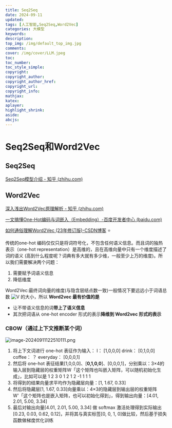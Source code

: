 ```yaml
---
title: Seq2Seq
date: 2024-09-11
updated:
tags: [人工智能,Seq2Seq,Word2Vec]
categories: 大模型
keywords:
description:
top_img: /img/default_top_img.jpg
comments:
cover: /img/cover/LLM.jpeg
toc:
toc_number:
toc_style_simple:
copyright:
copyright_author:
copyright_author_href:
copyright_url:
copyright_info:
mathjax:
katex:
aplayer:
highlight_shrink:
aside:
abcjs:
---
```


# Seq2Seq和Word2Vec

## Seq2Seq

[Seq2Seq模型介绍 - 知乎 (zhihu.com)](https://zhuanlan.zhihu.com/p/194308943)

## Word2Vec

[深入浅出Word2Vec原理解析 - 知乎 (zhihu.com)](https://zhuanlan.zhihu.com/p/114538417)

[一文搞懂One-Hot编码与词嵌入（Embedding）-百度开发者中心 (baidu.com)](https://developer.baidu.com/article/details/3267434)

[如何通俗理解Word2Vec (23年修订版)-CSDN博客](https://blog.csdn.net/v_JULY_v/article/details/102708459) :star:

传统的one-hot 编码仅仅只是将词符号化，不包含任何语义信息。而且词的独热表示（one-hot representation）是高维的，且在高维向量中只有一个维度描述了词的语义 (高到什么程度呢？词典有多大就有多少维，一般至少上万的维度)。所以我们需要解决两个问题：

1. 需要赋予词语义信息
2. 降低维度
   

Word2Vec:最终词向量的维度(与隐含层结点数一致)一般情况下要远远小于词语总数 ![V](https://latex.csdn.net/eq?V) 的大小，所以 **Word2vec 最有价值的是**

- 让不带语义信息的词**带上了语义信息**
- 其次把词语从 one-hot encoder 形式的表示**降维到 Word2vec 形式的表示**



### CBOW（通过上下文推断某个词）

![image-20240911122510111.png](https://s2.loli.net/2024/09/11/sXQKnARJW5rSg4N.png)

1. 将上下文词进行 one-hot 表征作为输入：
   I：        [1,0,0,0]
   drink：     [0,1,0,0]
   coffee：    ？
   everyday： [0,0,0,1]
2. 然后将 one-hot 表征结果[1,0,0,0]、[**0,1,0,0**]、[0,0,0,1]，分别乘以：3×4的输入层到隐藏层的权重矩阵W「这个矩阵也叫嵌入矩阵，可以随机初始化生成」，比如可以是
   1 2 3 0
   1 2 1 2
   -1 1 1 1
3. 将得到的结果向量求平均作为隐藏层向量：[1, 1.67, 0.33]
4. 然后将隐藏层[1, 1.67, 0.33]向量乘以：4×3的隐藏层到输出层的权重矩阵W'「这个矩阵也是嵌入矩阵，也可以初始化得到」，得到输出向量：[4.01, 2.01, 5.00, 3.34]
5. 最后对输出向量[4.01, 2.01, 5.00, 3.34] 做 softmax 激活处理得到实际输出[0.23, 0.03, 0.62, 0.12]，并将其与真实标签[0, 0, 1, 0]做比较，然后基于损失函数做梯度优化训练

### 